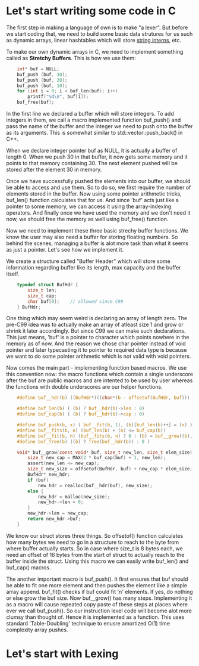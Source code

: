 # Let's start writing some code in C

The first step in making a language of own is to make "a lexer". 
But before we start coding that, we need to build some basic data
strutures for us such as dynamic arrays, linear hashtables which
will store [string interns](https://en.wikipedia.org/wiki/String_interning), etc. <br/>

To make our own dynamic arrays in C, we need to implement something
called as **Stretchy Buffers**. This is how we use them:

```c
	int* buf = NULL;
	buf_push (buf, 30);
	buf_push (buf, 20);
	buf_push (buf, 10);
	for (int i = 0; i < buf_len(buf); i++)
		printf("%d\n", buf[i]);
	buf_free(buf);
```

In the first line we declared a buffer which will store integers.
To add integers in them, we call a macro implemented function 
buf_push() and pass the name of the buffer and the integer we need
to push onto the buffer as its arguments. This is somewhat similar
to std::vector::push_back() in C++. <br/>

When we declare integer pointer buf as NULL, it is actually a buffer 
of length 0. When we push 30 in that buffer, it now gets some memory
and it points to that memory containing 30. The next element pushed
will be stored after the element 30 in memory. <br/>

Once we have successfully pushed the elements into our buffer, we should
be able to access and use them. So to do so, we first require the number
of elements stored in the buffer. Now using some pointer arithmetic tricks,
buf_len() function calculates that for us. And since 'buf' acts just like
a pointer to some memory, we can access it using the array-indexing operators.
And finally once we have used the memory and we don't need it now, we should
free the memory as well using buf_free() function.<br/>

Now we need to implement these three basic strechy buffer functions. We know
the user may also need a buffer for storing floating numbers. So behind the
scenes, managing a buffer is alot more task than what it seems as just a pointer.
Let's see how we implement it.<br/>

We create a structure called "Buffer Header" which will store some information
regarding buffer like its length, max capacity and the buffer itself.

```c
	typedef struct BufHdr {
		size_t len;
		size_t cap;
		char buf[0];	// allowed since C99
	} BufHdr;
```
One thing which may seem weird is declaring an array of length zero. The pre-C99
idea was to actually make an array of atleast size 1 and grow or shrink it later
accordingly. But since C99 we can make such declarations. This just means, 'buf'
is a pointer to character which points nowhere in the memory as of now. And the reason
we chose char pointer instead of void pointer and later typecasting it to pointer
to required data type is because we want to do some pointer arithmetic which is not
valid with void pointers.<br/>

Now comes the main part - implementing function based macros. We use this convention now:
the macro functions which contain a single underscore after the buf are public macros
and are intented to be used by user whereas the functions with double underscores are our
helper functions.

```c
	#define buf__hdr(b)	((BufHdr*)((char*)b - offsetof(BufHdr, buf)))

	#define buf_len(b) ( (b) ? buf__hdr(b)->len : 0)
	#define buf_cap(b) ( (b) ? buf__hdr(b)->cap : 0)

	#define buf_push(b, x) ( buf__fit(b, 1), (b)[buf_len(b)++] = (x) )
	#define buf__fits(b, n) (buf_len(b) + (n) <= buf_cap(b))
	#define buf__fit(b, n) (buf__fits(b, n) ? 0 : (b) = buf__grow((b), buf_len(b)+(n), sizeof(*(b))))
	#define buf_free(b) ((b) ? free(buf__hdr(b)) : 0 )

	void* buf__grow(const void* buf, size_t new_len, size_t elem_size) {
		size_t new_cap = MAX(2 * buf_cap(buf) + 1, new_len);
		assert(new_len <= new_cap);
		size_t new_size = offsetof(BufHdr, buf) + new_cap * elem_size;
		BufHdr* new_hdr;
		if (buf)
			new_hdr = realloc(buf__hdr(buf), new_size);
		else {
			new_hdr = malloc(new_size);
			new_hdr->len = 0;
		}
		new_hdr->len = new_cap;
		return new_hdr->buf;
	}
```

We know our struct stores three things. So offsetof() function calculates how many 
bytes we need to go in a structure to reach to the byte from where buffer actually
starts. So in case where size_t is 8 bytes each, we need an offset of 16 bytes 
from the start of struct to actually reach to the buffer inside the struct. Using this
macro we can easily write buf_len() and buf_cap() macros.<br/>

The another important macro is buf_push(). It first ensures that buf should be able to
fit one more element and then pushes the element like a simple array append. buf_fit()
checks if buf could fit 'n' elements. If yes, do nothing or else grow the buf size.
Now buf__grow() has many steps. Implementing it as a macro will cause repeated copy
paste of these steps at places where ever we call buf_push(). So our instruction level
code will become alot more clumsy than thought of. Hence it is implemented as a function.
This uses standard 'Table-Doubling' technique to enusre amortized O(1) time complexity
array pushes.<br/>

# Let's start with Lexing

